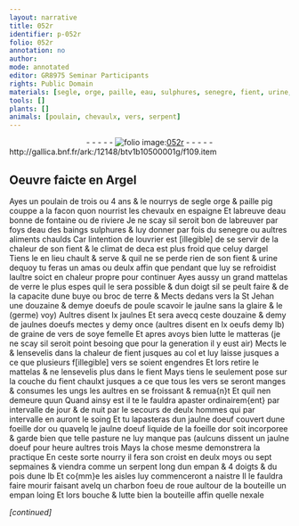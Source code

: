```yaml
---
layout: narrative
title: 052r
identifier: p-052r
folio: 052r
annotation: no
author:
mode: annotated
editor: GR8975 Seminar Participants
rights: Public Domain
materials: [segle, orge, paille, eau, sulphures, senegre, fient, urine, verre, terre, oeufs de poule, jaulne, glaire, (germe), jaulnes, jaulnes doeufs, oeufs, graine de vers de soye femelle, jaulne doeuf, or, charbon]
tools: []
plants: []
animals: [poulain, chevaulx, vers, serpent]
---
```


<div class="folio" align="center">- - - - - <a href="http://gallica.bnf.fr/ark:/12148/btv1b10500001g/f109.item" target="_blank"><img src="https://cu-mkp.github.io/2017-workshop-edition/assets/photo-icon.png" alt="folio image: " style="display:inline-block; margin-bottom:-3px;"/>052r</a> - - - - - </div> http://gallica.bnf.fr/ark:/12148/btv1b10500001g/f109.item   

## Oeuvre faicte en <span class="pl">Argel</span>

 
Ayes un <span class="al">poulain</span> de trois ou 4 ans & le nourrys de <span class="m">segle</span> <span class="m">orge</span> & <span class="m">paille</span> pig couppe a la facon quon nourrist les <span class="al">chevaulx</span> en <span class="pl">espaigne</span> Et labreuve d<span class="m">eau</span> bonne de fontaine ou de riviere Je ne scay sil seroit bon de labreuver par foys d<span class="m">eau</span> des baings <span class="m">sulphures</span> & luy donner par fois du <span class="m">senegre</span> ou aultres aliments chaulds Car lintention de l<span class="pro">ouvrier</span> est [illegible] de se servir de la chaleur de son <span class="m">fient</span> & le climat de deca est plus froid que celuy d<span class="pl">argel</span> Tiens le en lieu chault & serve & quil ne se perde rien de son <span class="m">fient</span> & <span class="m">urine</span> dequoy tu feras un amas ou deulx affin que pendant que luy se refroidist laultre soict en chaleur propre pour continuer Ayes aussy un grand mattelas de <span class="m">verre</span> le plus espes quil le sera possible & dun doigt sil se peult faire & de la capacite dune buye ou broc de <span class="m">terre</span> & Mects dedans vers la St Jehan une douzaine & demye d<span class="m">oeufs de poule</span> scavoir le <span class="m">jaulne</span> sans la <span class="m">glaire</span> & le <span class="m">(germe)</span> voy) Aultres disent lx <span class="m">jaulnes</span> Et sera avecq ceste douzaine & demy de <span class="m">jaulnes doeufs</span> mectes y demy once (aultres disent en lx <span class="m">oeufs</span> demy lb) de <span class="m">graine de vers de soye femelle</span> Et apres avoys bien lutte le matteras (je ne scay sil seroit point besoing que pour la generation il y eust air) Mects le & lensevelis dans la chaleur de <span class="m">fient</span> jusques au col et luy laisse jusques a ce que plusieurs f[illegible] <span class="al">vers</span> se soient engendres Et lors retire le mattelas & ne lensevelis plus dans le <span class="m">fient</span> Mays tiens le seulement pose sur la couche du <span class="m">fient</span> chaulxt jusques a ce que tous les <span class="al">vers</span> se seront manges & consumes les ungs les aultres en se froissant & remua{n}t Et quil nen demeure quun Quand ainsy est il te le fauldra apaster ordinairem{ent} par intervalle de jour & de nuit par le secours de deulx hommes qui par intervalle en auront le soing Et tu lapasteras dun <span class="m">jaulne doeuf</span> couvert dune foeille d<span class="m">or</span> ou quavelq le <span class="m">jaulne doeuf</span> liquide de la foeille d<span class="m">or</span> soit incorporee & garde bien que telle pasture ne luy manque pas (aulcuns dissent un <span class="m">jaulne doeuf</span> pour heure aultres trois Mays la chose mesme demonstrera la practique En ceste sorte nourry il fera son croist en deulx moys ou sept sepmaines & viendra comme un <span class="al">serpent</span> long dun empan & 4 doigts & du pois dune lb Et co{mm}e les aisles luy commenceront a naistre Il le fauldra faire mourir faisant avelq un <span class="m">charbon</span> foeu de roue aultour de la bouteille un empan loing Et lors bouche & lutte bien la bouteille affin quelle nexale 
 
*[continued]*
 